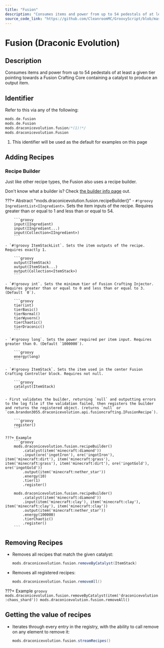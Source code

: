 ```yaml
---
title: "Fusion"
description: "Consumes items and power from up to 54 pedestals of at least a given tier pointing towards a Fusion Crafting Core containing a catalyst to produce an output item."
source_code_link: "https://github.com/CleanroomMC/GroovyScript/blob/master/src/main/java/com/cleanroommc/groovyscript/compat/mods/draconicevolution/Fusion.java"
---
```


# Fusion (Draconic Evolution)

## Description

Consumes items and power from up to 54 pedestals of at least a given tier pointing towards a Fusion Crafting Core containing a catalyst to produce an output item.

## Identifier

Refer to this via any of the following:

```groovy hl_lines="3"
mods.de.fusion
mods.de.Fusion
mods.draconicevolution.fusion/*(1)!*/
mods.draconicevolution.Fusion
```

1. This identifier will be used as the default for examples on this page

## Adding Recipes

### Recipe Builder

Just like other recipe types, the Fusion also uses a recipe builder.

Don't know what a builder is? Check [the builder info page](../../../groovy/builder.md) out.

???+ Abstract "mods.draconicevolution.fusion.recipeBuilder()"
    - `#!groovy IngredientList<IIngredient>`. Sets the item inputs of the recipe. Requires greater than or equal to 1 and less than or equal to 54.

        ```groovy
        input(IIngredient)
        input(IIngredient...)
        input(Collection<IIngredient>)
        ```

    - `#!groovy ItemStackList`. Sets the item outputs of the recipe. Requires exactly 1.

        ```groovy
        output(ItemStack)
        output(ItemStack...)
        output(Collection<ItemStack>)
        ```

    - `#!groovy int`. Sets the minimum tier of Fusion Crafting Injector. Requires greater than or equal to 0 and less than or equal to 3. (Default `0`).

        ```groovy
        tier(int)
        tierBasic()
        tierNormal()
        tierWyvern()
        tierChaotic()
        tierDraconic()
        ```

    - `#!groovy long`. Sets the power required per item input. Requires greater than 0. (Default `1000000`).

        ```groovy
        energy(long)
        ```

    - `#!groovy ItemStack`. Sets the item used in the center Fusion Crafting Controller block. Requires not null.

        ```groovy
        catalyst(ItemStack)
        ```

    - First validates the builder, returning `null` and outputting errors to the log file if the validation failed, then registers the builder and returns the registered object. (returns `null` or `com.brandon3055.draconicevolution.api.fusioncrafting.IFusionRecipe`).

        ```groovy
        register()
        ```

    ???+ Example
        ```groovy
        mods.draconicevolution.fusion.recipeBuilder()
            .catalyst(item('minecraft:diamond'))
            .input(ore('ingotIron'), ore('ingotIron'), item('minecraft:dirt'), item('minecraft:grass'), item('minecraft:grass'), item('minecraft:dirt'), ore('ingotGold'), ore('ingotGold'))
            .output(item('minecraft:nether_star'))
            .energy(10)
            .tier(1)
            .register()

        mods.draconicevolution.fusion.recipeBuilder()
            .catalyst(item('minecraft:diamond'))
            .input(item('minecraft:clay'), item('minecraft:clay'), item('minecraft:clay'), item('minecraft:clay'))
            .output(item('minecraft:nether_star'))
            .energy(100000)
            .tierChaotic()
            .register()
        ```



## Removing Recipes

- Removes all recipes that match the given catalyst:

    ```groovy
    mods.draconicevolution.fusion.removeByCatalyst(ItemStack)
    ```

- Removes all registered recipes:

    ```groovy
    mods.draconicevolution.fusion.removeAll()
    ```

???+ Example
    ```groovy
    mods.draconicevolution.fusion.removeByCatalyst(item('draconicevolution:chaos_shard'))
    mods.draconicevolution.fusion.removeAll()
    ```

## Getting the value of recipes

- Iterates through every entry in the registry, with the ability to call remove on any element to remove it:

    ```groovy
    mods.draconicevolution.fusion.streamRecipes()
    ```
